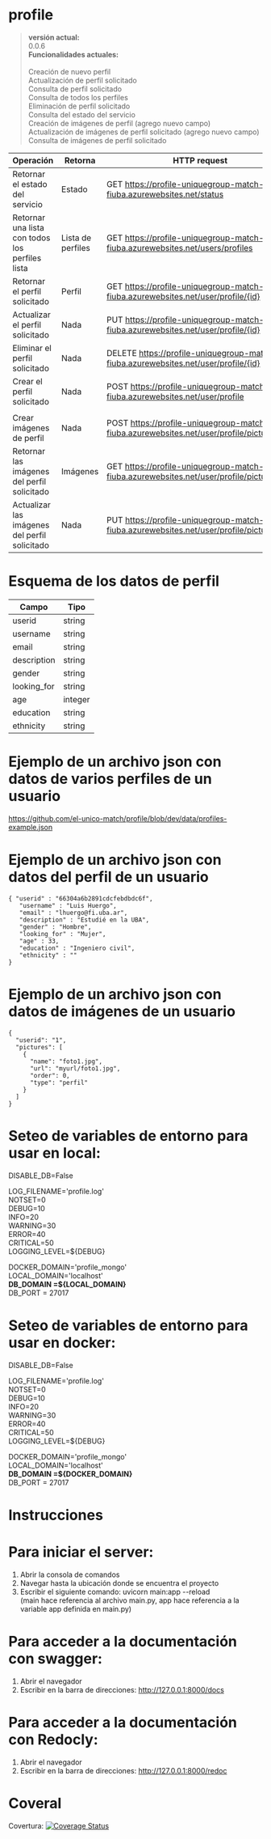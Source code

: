# profile

> __versión actual:__\
> 0.0.6
> \
> __Funcionalidades actuales:__\
> \
> Creación de nuevo perfil\
> Actualización de perfil solicitado\
> Consulta de perfil solicitado\
> Consulta de todos los perfiles\
> Eliminación de perfil solicitado\
> Consulta del estado del servicio\
> Creación de imágenes de perfil (agrego nuevo campo)\
> Actualización de imágenes de perfil solicitado (agrego nuevo campo)\
> Consulta de imágenes de perfil solicitado

| Operación                                       | Retorna           | HTTP request                                                                             |
|-------------------------------------------------|-------------------|------------------------------------------------------------------------------------------|
| Retornar el estado del servicio                 | Estado            | GET https://profile-uniquegroup-match-fiuba.azurewebsites.net/status                     |
| Retornar una lista con todos los perfiles lista | Lista de perfiles | GET https://profile-uniquegroup-match-fiuba.azurewebsites.net/users/profiles             |
| Retornar el perfil solicitado                   | Perfil            | GET https://profile-uniquegroup-match-fiuba.azurewebsites.net/user/profile/{id}          |
| Actualizar el perfil solicitado                 | Nada              | PUT https://profile-uniquegroup-match-fiuba.azurewebsites.net/user/profile/{id}          |
| Eliminar el perfil solicitado                   | Nada              | DELETE https://profile-uniquegroup-match-fiuba.azurewebsites.net/user/profile/{id}       |
| Crear el perfil solicitado                      | Nada              | POST https://profile-uniquegroup-match-fiuba.azurewebsites.net/user/profile              |
|                                                 |                   |                                                                                          |
| Crear imágenes de perfil                        | Nada              | POST https://profile-uniquegroup-match-fiuba.azurewebsites.net/user/profile/pictures     |
| Retornar las imágenes del perfil solicitado     | Imágenes          | GET https://profile-uniquegroup-match-fiuba.azurewebsites.net/user/profile/pictures/{id} |
| Actualizar las imágenes del perfil solicitado   | Nada              | PUT https://profile-uniquegroup-match-fiuba.azurewebsites.net/user/profile/pictures/{id} |

# Esquema de los datos de perfil

| Campo       | Tipo    |
|-------------|---------|
| userid      | string  |
| username    | string  | 
| email       | string  |
| description | string  |
| gender      | string  |
| looking_for | string  |
| age         | integer | 
| education   | string  |
| ethnicity   | string  |  

# Ejemplo de un archivo json con datos de varios perfiles de un usuario
https://github.com/el-unico-match/profile/blob/dev/data/profiles-example.json

# Ejemplo de un archivo json con datos del perfil de un usuario
```
{ "userid" : "66304a6b2891cdcfebdbdc6f",
   "username" : "Luis Huergo",
   "email" : "lhuergo@fi.uba.ar",
   "description" : "Estudié en la UBA",
   "gender" : "Hombre",
   "looking_for" : "Mujer",
   "age" : 33,
   "education" : "Ingeniero civil",
   "ethnicity" : ""
}
```
# Ejemplo de un archivo json con datos de imágenes de un usuario
```
{
  "userid": "1",
  "pictures": [
    {
      "name": "foto1.jpg",
      "url": "myurl/foto1.jpg",
      "order": 0,
      "type": "perfil"
    }
  ]
}
```

# Seteo de variables de entorno para usar en local:

  DISABLE_DB=False

  LOG_FILENAME='profile.log'\
  NOTSET=0\
  DEBUG=10\
  INFO=20\
  WARNING=30\
  ERROR=40\
  CRITICAL=50\
  LOGGING_LEVEL=${DEBUG}

  DOCKER_DOMAIN='profile_mongo'\
  LOCAL_DOMAIN='localhost'\
  **DB_DOMAIN =${LOCAL_DOMAIN}**\
  DB_PORT = 27017

# Seteo de variables de entorno para usar en docker:

  DISABLE_DB=False

  LOG_FILENAME='profile.log'\
  NOTSET=0\
  DEBUG=10\
  INFO=20\
  WARNING=30\
  ERROR=40\
  CRITICAL=50\
  LOGGING_LEVEL=${DEBUG}

  DOCKER_DOMAIN='profile_mongo'\
  LOCAL_DOMAIN='localhost'\
  **DB_DOMAIN =${DOCKER_DOMAIN}**\
  DB_PORT = 27017

# Instrucciones

# Para iniciar el server: 
  1) Abrir la consola de comandos
  2) Navegar hasta la ubicación donde se encuentra el proyecto
  3) Escribir el siguiente comando: uvicorn main:app --reload <br />
     (main hace referencia al archivo main.py, app hace referencia a la variable app definida en main.py)
	 
# Para acceder a la documentación con swagger: 
  1) Abrir el navegador
  2) Escribir en la barra de direcciones: http://127.0.0.1:8000/docs 
  
# Para acceder a la documentación con Redocly: 
  1) Abrir el navegador
  2) Escribir en la barra de direcciones: http://127.0.0.1:8000/redoc 
  
# Coveral
Covertura: [![Coverage Status](https://coveralls.io/repos/github/el-unico-match/profile/badge.svg?branch=coveral-incorporation)](https://coveralls.io/github/el-unico-match/profile?branch=coveral-incorporation)
